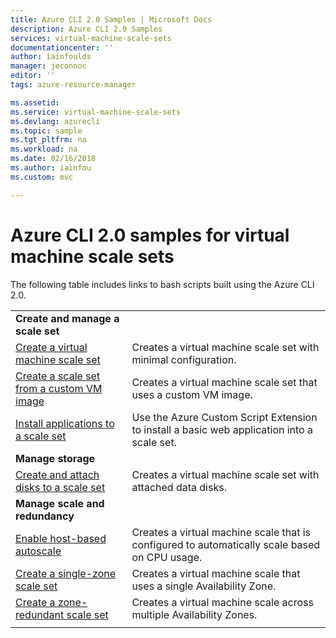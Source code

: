```yaml
---
title: Azure CLI 2.0 Samples | Microsoft Docs
description: Azure CLI 2.0 Samples
services: virtual-machine-scale-sets
documentationcenter: ''
author: iainfoulds
manager: jeconnoc
editor: ''
tags: azure-resource-manager

ms.assetid:
ms.service: virtual-machine-scale-sets
ms.devlang: azurecli
ms.topic: sample
ms.tgt_pltfrm: na
ms.workload: na
ms.date: 02/16/2018
ms.author: iainfou
ms.custom: mvc

---
```

# Azure CLI 2.0 samples for virtual machine scale sets

The following table includes links to bash scripts built using the Azure CLI 2.0.

| | |
|---|---|
|**Create and manage a scale set**||
| [Create a virtual machine scale set](scripts/cli-sample-create-simple-scale-set.md?toc=%2fcli%2fazure%2ftoc.json) | Creates a virtual machine scale set with minimal configuration. |
| [Create a scale set from a custom VM image](scripts/cli-sample-create-scale-set-from-custom-image.md?toc=%2fcli%2fmodule%2ftoc.json) | Creates a virtual machine scale set that uses a custom VM image. |
| [Install applications to a scale set](scripts/cli-sample-install-apps.md?toc=%2fcli%2fmodule%2ftoc.json) | Use the Azure Custom Script Extension to install a basic web application into a scale set. |
|**Manage storage**||
| [Create and attach disks to a scale set](scripts/cli-sample-attach-disks.md?toc=%2fcli%2fmodule%2ftoc.json) | Creates a virtual machine scale set with attached data disks. |
|**Manage scale and redundancy**||
| [Enable host-based autoscale](scripts/cli-sample-enable-autoscale.md?toc=%2fcli%2fazure%2ftoc.json) | Creates a virtual machine scale that is configured to automatically scale based on CPU usage. |
| [Create a single-zone scale set](scripts/cli-sample-single-availability-zone-scale-set.md?toc=%2fcli%2fazure%2ftoc.json) | Creates a virtual machine scale that uses a single Availability Zone. |
| [Create a zone-redundant scale set](scripts/cli-sample-zone-redundant-scale-set.md?toc=%2fcli%2fazure%2ftoc.json) | Creates a virtual machine scale across multiple Availability Zones. |
| | |